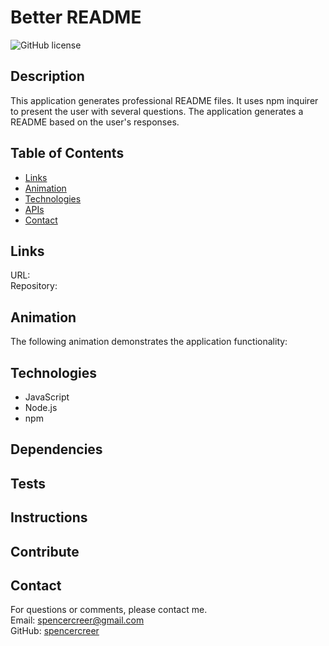 # Better README
  ![GitHub license](https://img.shields.io/badge/license-MIT-blue.svg)

  ## Description
  This application generates professional README files. It uses npm inquirer to present the user with several questions. The application generates a README based on the user's responses.

  ## Table of Contents
  * [Links](#links)
  * [Animation](#animation)
  * [Technologies](#technologies)
  * [APIs](#apis)
  * [Contact](#contact)

  ## Links
  URL:<br/>
  Repository:<br/>

  ## Animation
  The following animation demonstrates the application functionality:

  ## Technologies
 * JavaScript
 * Node.js
 * npm

  ## Dependencies
  
  ## Tests
  
  ## Instructions
  
  ## Contribute
  
  ## Contact
  For questions or comments, please contact me.<br/>
  Email: spencercreer@gmail.com<br/>
  GitHub: [spencercreer](https://github.com/spencercreer/)
